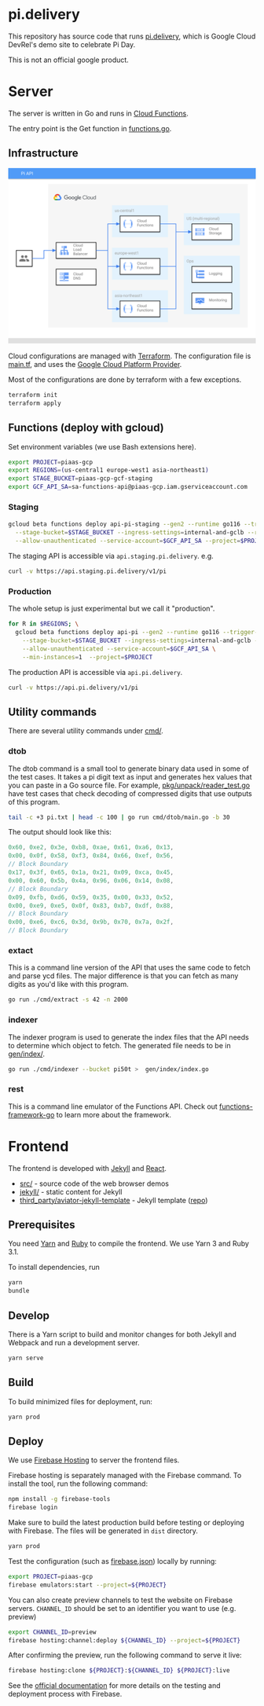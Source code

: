 # pi.delivery

This repository has source code that runs [pi.delivery](https://pi.delivery), which is
Google Cloud DevRel's demo site to celebrate Pi Day.

This is not an official google product.

# Server

The server is written in Go and runs in [Cloud Functions](https://cloud.google.com/functions/docs/2nd-gen/overview).

The entry point is the Get function in [functions.go](functions.go).

## Infrastructure

![Server architecture diagram. There's a Cloud Load Balancer in the front that redirects requests to Cloud Function instances in us-central1, europe-west1, asia-northeast1 regions. The functions connect to Cloud Storage in the US multi-region. Logging and Monitoring are used for monitoring. Cloud DNS is used for DNS resolutions.](docs/server-diagram.svg)

Cloud configurations are managed with [Terraform](https://www.terraform.io/). The configuration file is [main.tf](main.tf), and uses the [Google Cloud Platform Provider](https://registry.terraform.io/providers/hashicorp/google/latest/docs).

Most of the configurations are done by terraform with a few exceptions.

```bash
terraform init
terraform apply
```

## Functions (deploy with gcloud)

Set environment variables (we use Bash extensions here).

```bash
export PROJECT=piaas-gcp
export REGIONS=(us-central1 europe-west1 asia-northeast1)
export STAGE_BUCKET=piaas-gcp-gcf-staging
export GCF_API_SA=sa-functions-api@piaas-gcp.iam.gserviceaccount.com
```

### Staging

```bash
gcloud beta functions deploy api-pi-staging --gen2 --runtime go116 --trigger-http --entry-point Get --source . \
  --stage-bucket=$STAGE_BUCKET --ingress-settings=internal-and-gclb --region=$REGIONS[1] \
  --allow-unauthenticated --service-account=$GCF_API_SA --project=$PROJECT
```

The staging API is accessible via `api.staging.pi.delivery`. e.g.

```bash
curl -v https://api.staging.pi.delivery/v1/pi
```

### Production

The whole setup is just experimental but we call it "production".

```bash
for R in $REGIONS; \
  gcloud beta functions deploy api-pi --gen2 --runtime go116 --trigger-http --entry-point Get --source . \
    --stage-bucket=$STAGE_BUCKET --ingress-settings=internal-and-gclb --region=$R \
    --allow-unauthenticated --service-account=$GCF_API_SA \
    --min-instances=1  --project=$PROJECT
```

The production API is accessible via `api.pi.delivery`.

```bash
curl -v https://api.pi.delivery/v1/pi
```

## Utility commands

There are several utility commands under [cmd/](cmd/).

### dtob

The dtob command is a small tool to generate binary data used in some of the test cases.
It takes a pi digit text as input and generates hex values that you can paste in a Go source file.
For example, [pkg/unpack/reader_test.go](./pkg/unpack/reader_test.go) have test cases that check decoding of compressed
digits that use outputs of this program.

```bash
tail -c +3 pi.txt | head -c 100 | go run cmd/dtob/main.go -b 30
```

The output should look like this:

```go
0x60, 0xe2, 0x3e, 0xb8, 0xae, 0x61, 0xa6, 0x13,
0x00, 0x0f, 0x58, 0xf3, 0x84, 0x66, 0xef, 0x56,
// Block Boundary
0x17, 0x3f, 0x65, 0x1a, 0x21, 0x09, 0xca, 0x45,
0x00, 0x60, 0x5b, 0x4a, 0x96, 0x06, 0x14, 0x08,
// Block Boundary
0x09, 0xfb, 0xd6, 0x59, 0x35, 0x00, 0x33, 0x52,
0x00, 0xe9, 0xe5, 0x0f, 0x83, 0xb7, 0xdf, 0x88,
// Block Boundary
0x00, 0xe6, 0xc6, 0x3d, 0x9b, 0x70, 0x7a, 0x2f,
// Block Boundary
```

### extact

This is a command line version of the API that uses the same code to fetch and parse ycd files.
The major difference is that you can fetch as many digits as you'd like with this program.

```bash
go run ./cmd/extract -s 42 -n 2000
```

### indexer

The indexer program is used to generate the index files that the API needs to determine which object to fetch.
The generated file needs to be in [gen/index/](./gen/index/).

```bash
go run ./cmd/indexer --bucket pi50t >  gen/index/index.go
```

### rest

This is a command line emulator of the Functions API.
Check out [functions-framework-go](https://github.com/GoogleCloudPlatform/functions-framework-go) to learn more about the framework.

# Frontend

The frontend is developed with [Jekyll](https://jekyllrb.com/) and [React](https://reactjs.org/).

- [src/](./src/) - source code of the web browser demos
- [jekyll/](./jekyll/) - static content for Jekyll
- [third_party/aviator-jekyll-template](./third_party/aviator-jekyll-template/) - Jekyll template ([repo](https://github.com/CloudCannon/aviator-jekyll-template))

## Prerequisites

You need [Yarn](https://yarnpkg.com/) and [Ruby](https://www.ruby-lang.org/en/) to compile the frontend.
We use Yarn 3 and Ruby 3.1.

To install dependencies, run

```bash
yarn
bundle
```

## Develop

There is a Yarn script to build and monitor changes for both Jekyll and Webpack and run a development server.

```bash
yarn serve
```

## Build

To build minimized files for deployment, run:

```bash
yarn prod
```

## Deploy

We use [Firebase Hosting](https://firebase.google.com/docs/hosting) to server the frontend files.

Firebase hosting is separately managed with the Firebase command.
To install the tool, run the following command:

```bash
npm install -g firebase-tools
firebase login
```

Make sure to build the latest production build before testing or deploying with Firebase.
The files will be generated in `dist` directory.

```bash
yarn prod
```

Test the configuration (such as [firebase.json](firebase.json)) locally by running:

```bash
export PROJECT=piaas-gcp
firebase emulators:start --project=${PROJECT}
```

You can also create preview channels to test the website on Firebase servers. `CHANNEL_ID` should be set to an identifier you want to use (e.g. preview)

```bash
export CHANNEL_ID=preview
firebase hosting:channel:deploy ${CHANNEL_ID} --project=${PROJECT}
```

After confirming the preview, run the following command to serve it live:

```bash
firebase hosting:clone ${PROJECT}:${CHANNEL_ID} ${PROJECT}:live
```

See the [official documentation](https://firebase.google.com/docs/hosting/test-preview-deploy) for more details on the testing and deployment process with Firebase.
